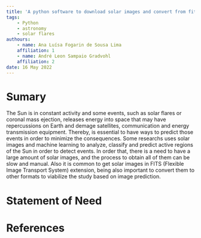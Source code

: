 ```yaml
---
title: 'A python software to download solar images and convert from fits to png files.'
tags:
    - Python
    - astronomy
    - solar flares
authours:
    - name: Ana Luísa Fogarin de Sousa Lima
    affiliation: 1
    - name: André Leon Sampaio Gradvohl
    affiliation: 2
date: 16 May 2022
---
```

# Sumary

The Sun is in constant activity and some events, such as solar flares or coronal mass ejection, releases energy into space that may have repercussions on Earth and demage satellites, communication and energy transmission equipment. Thereby, is essential to have ways to predict those events in order to minimize the consequences. Some researchs uses solar images and machine learning to analyze, classify and predict active regions of the Sun in order to detect events. In order that, there is a need to have a large amount of solar images, and the process to obtain all of them can be slow and manual. Also it is common to get solar images in FITS (Flexible Image Transport System) extension, being also important to convert them to other formats to viabilize the study based on image prediction.

# Statement of Need

# References
